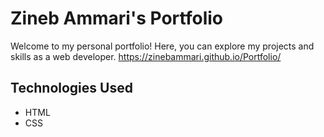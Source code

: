 # Zineb Ammari's Portfolio
Welcome to my personal portfolio! Here, you can explore my projects and skills as a web developer.
https://zinebammari.github.io/Portfolio/
## Technologies Used
- HTML
- CSS
 

